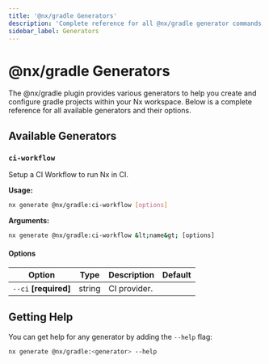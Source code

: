 ```yaml
---
title: '@nx/gradle Generators'
description: 'Complete reference for all @nx/gradle generator commands'
sidebar_label: Generators
---
```


# @nx/gradle Generators

The @nx/gradle plugin provides various generators to help you create and configure gradle projects within your Nx workspace.
Below is a complete reference for all available generators and their options.

## Available Generators

### `ci-workflow`

Setup a CI Workflow to run Nx in CI.

**Usage:**

```bash
nx generate @nx/gradle:ci-workflow [options]
```

**Arguments:**

```bash
nx generate @nx/gradle:ci-workflow &lt;name&gt; [options]
```

#### Options

| Option                | Type   | Description  | Default |
| --------------------- | ------ | ------------ | ------- |
| `--ci` **[required]** | string | CI provider. |         |

## Getting Help

You can get help for any generator by adding the `--help` flag:

```bash
nx generate @nx/gradle:<generator> --help
```
